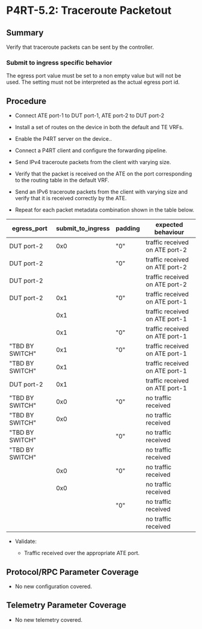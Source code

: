 # P4RT-5.2: Traceroute Packetout

## Summary

Verify that traceroute packets can be sent by the controller.

### Submit to ingress specific behavior

The egress port value must be set to a non empty value but will not be used. The
setting must not be interpreted as the actual egress port id.

## Procedure

*   Connect ATE port-1 to DUT port-1, ATE port-2 to DUT port-2

*   Install a set of routes on the device in both the default and TE VRFs.

*   Enable the P4RT server on the device..

*   Connect a P4RT client and configure the forwarding pipeline.

*   Send IPv4 traceroute packets from the client with varying size.

*   Verify that the packet is received on the ATE on the port corresponding to the routing table in the default VRF.

*   Send an IPv6 traceroute packets from the client with varying size and verify that it is received correctly by the ATE.

*   Repeat for each packet metadata combination shown in the table below.

| egress_port | submit_to_ingress | padding | expected behaviour
| ------ | ------ | ------ | ------ |
| DUT port-2 | 0x0 | "0" | traffic received on ATE port-2
| DUT port-2 | | "0" | traffic received on ATE port-2
| DUT port-2 | | | traffic received on ATE port-2
| DUT port-2 | 0x1 | "0" | traffic received on ATE port-1
| | 0x1 | | traffic received on ATE port-1
|  | 0x1 | "0" | traffic received on ATE port-1
"TBD BY SWITCH" | 0x1 | "0" | traffic received on ATE port-1
"TBD BY SWITCH" | 0x1 | | traffic received on ATE port-1
| DUT port-2 | 0x1 | | traffic received on ATE port-1
"TBD BY SWITCH" | 0x0 | "0" | no traffic received
"TBD BY SWITCH" | 0x0 | | no traffic received
"TBD BY SWITCH" | | "0" | no traffic received
| "TBD BY SWITCH" | | | no traffic received
|  | 0x0 | "0" | no traffic received
| | 0x0 | | no traffic received
| | | "0" | no traffic received
| | | | no traffic received

*   Validate:

    *   Traffic received over the appropriate ATE port.


## Protocol/RPC Parameter Coverage

*  No new configuration covered.


## Telemetry Parameter Coverage

*  No new telemetry covered.
